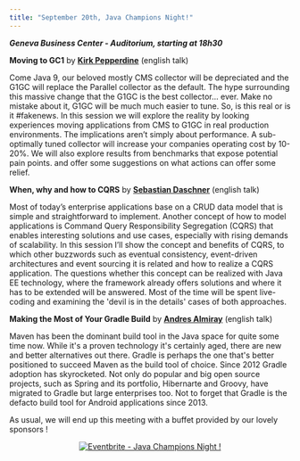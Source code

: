```yaml
---
title: "September 20th, Java Champions Night!"
---
```


***Geneva Business Center - Auditorium, starting at 18h30***

**Moving to GC1** by **[Kirk Pepperdine](/jug/speakers.html?key=kirk_pepperdine)** (english talk)

Come Java 9, our beloved mostly CMS collector will be depreciated and the G1GC will replace the Parallel collector as the default. The hype surrounding this massive change that the G1GC is the best collector… ever. Make no mistake about it, G1GC will be much much easier to tune. So, is this real or is it #fakenews.
In this session we will explore the reality by looking experiences moving applications from CMS to G1GC in real production environments. The implications aren’t simply about performance. A sub-optimally tuned collector will increase your companies operating cost by 10-20%.
We will also explore results from benchmarks that expose potential pain points. and offer some suggestions on what actions can offer some relief.

**When, why and how to CQRS** by **[Sebastian Daschner](/jug/speakers.html?key=sebastian_daschner)** (english talk)

Most of today’s enterprise applications base on a CRUD data model that is simple and straightforward to implement. Another concept of how to model applications is Command Query Responsibility Segregation (CQRS) that enables interesting solutions and use cases, especially with rising demands of scalability.
In this session I’ll show the concept and benefits of CQRS, to which other buzzwords such as eventual consistency, event-driven architectures and event sourcing it is related and how to realize a CQRS application. The questions whether this concept can be realized with Java EE technology, where the framework already offers solutions and where it has to be extended will be answered.
Most of the time will be spent live-coding and examining the 'devil is in the details' cases of both approaches.

**Making the Most of Your Gradle Build** by **[Andres Almiray](/jug/speakers.html?key=andresalmiray)** (english talk)

Maven has been the dominant build tool in the Java space for quite some time now. While it's a proven technology it's certainly aged, there are new and better alternatives out there.
Gradle is perhaps the one that's better positioned to succeed Maven as the build tool of choice. Since 2012 Gradle adoption has skyrocketed. Not only do popular and big open source projects, such as Spring and its portfolio, Hibernarte and Groovy, have migrated to Gradle but large enterprises too.
Not to forget that Gradle is the defacto build tool for Android applications since 2013.

As usual, we will end up this meeting with a buffet provided by our lovely sponsors !

<center><a href="https://www.eventbrite.fr/e/inscription-java-champions-night-37868842728?ref=ebtn" target="_blank"><img src="https://www.eventbrite.fr/custombutton?eid=37868842728" alt="Eventbrite - Java Champions Night !" /></a></center>
